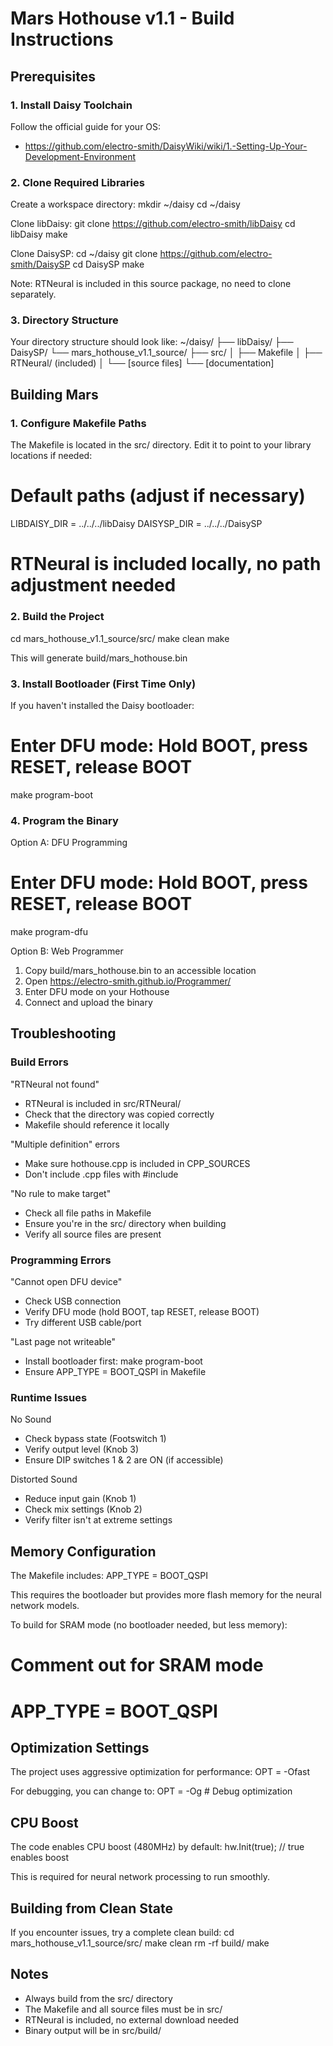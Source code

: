 # Mars Hothouse v1.1 - Build Instructions

## Prerequisites

### 1. Install Daisy Toolchain
Follow the official guide for your OS:
- https://github.com/electro-smith/DaisyWiki/wiki/1.-Setting-Up-Your-Development-Environment

### 2. Clone Required Libraries

Create a workspace directory:
mkdir ~/daisy
cd ~/daisy

Clone libDaisy:
git clone https://github.com/electro-smith/libDaisy
cd libDaisy
make

Clone DaisySP:
cd ~/daisy
git clone https://github.com/electro-smith/DaisySP
cd DaisySP
make

Note: RTNeural is included in this source package, no need to clone separately.

### 3. Directory Structure
Your directory structure should look like:
~/daisy/
├── libDaisy/
├── DaisySP/
└── mars_hothouse_v1.1_source/
    ├── src/
    │   ├── Makefile
    │   ├── RTNeural/ (included)
    │   └── [source files]
    └── [documentation]

## Building Mars

### 1. Configure Makefile Paths
The Makefile is located in the src/ directory. Edit it to point to your library locations if needed:
# Default paths (adjust if necessary)
LIBDAISY_DIR = ../../../libDaisy
DAISYSP_DIR = ../../../DaisySP
# RTNeural is included locally, no path adjustment needed

### 2. Build the Project
cd mars_hothouse_v1.1_source/src/
make clean
make

This will generate build/mars_hothouse.bin

### 3. Install Bootloader (First Time Only)
If you haven't installed the Daisy bootloader:
# Enter DFU mode: Hold BOOT, press RESET, release BOOT
make program-boot

### 4. Program the Binary

Option A: DFU Programming
# Enter DFU mode: Hold BOOT, press RESET, release BOOT
make program-dfu

Option B: Web Programmer
1. Copy build/mars_hothouse.bin to an accessible location
2. Open https://electro-smith.github.io/Programmer/
3. Enter DFU mode on your Hothouse
4. Connect and upload the binary

## Troubleshooting

### Build Errors

"RTNeural not found"
- RTNeural is included in src/RTNeural/
- Check that the directory was copied correctly
- Makefile should reference it locally

"Multiple definition" errors
- Make sure hothouse.cpp is included in CPP_SOURCES
- Don't include .cpp files with #include

"No rule to make target"
- Check all file paths in Makefile
- Ensure you're in the src/ directory when building
- Verify all source files are present

### Programming Errors

"Cannot open DFU device"
- Check USB connection
- Verify DFU mode (hold BOOT, tap RESET, release BOOT)
- Try different USB cable/port

"Last page not writeable"
- Install bootloader first: make program-boot
- Ensure APP_TYPE = BOOT_QSPI in Makefile

### Runtime Issues

No Sound
- Check bypass state (Footswitch 1)
- Verify output level (Knob 3)
- Ensure DIP switches 1 & 2 are ON (if accessible)

Distorted Sound
- Reduce input gain (Knob 1)
- Check mix settings (Knob 2)
- Verify filter isn't at extreme settings

## Memory Configuration

The Makefile includes:
APP_TYPE = BOOT_QSPI

This requires the bootloader but provides more flash memory for the neural network models.

To build for SRAM mode (no bootloader needed, but less memory):
# Comment out for SRAM mode
# APP_TYPE = BOOT_QSPI

## Optimization Settings

The project uses aggressive optimization for performance:
OPT = -Ofast

For debugging, you can change to:
OPT = -Og  # Debug optimization

## CPU Boost

The code enables CPU boost (480MHz) by default:
hw.Init(true);  // true enables boost

This is required for neural network processing to run smoothly.

## Building from Clean State

If you encounter issues, try a complete clean build:
cd mars_hothouse_v1.1_source/src/
make clean
rm -rf build/
make

## Notes
- Always build from the src/ directory
- The Makefile and all source files must be in src/
- RTNeural is included, no external download needed
- Binary output will be in src/build/
